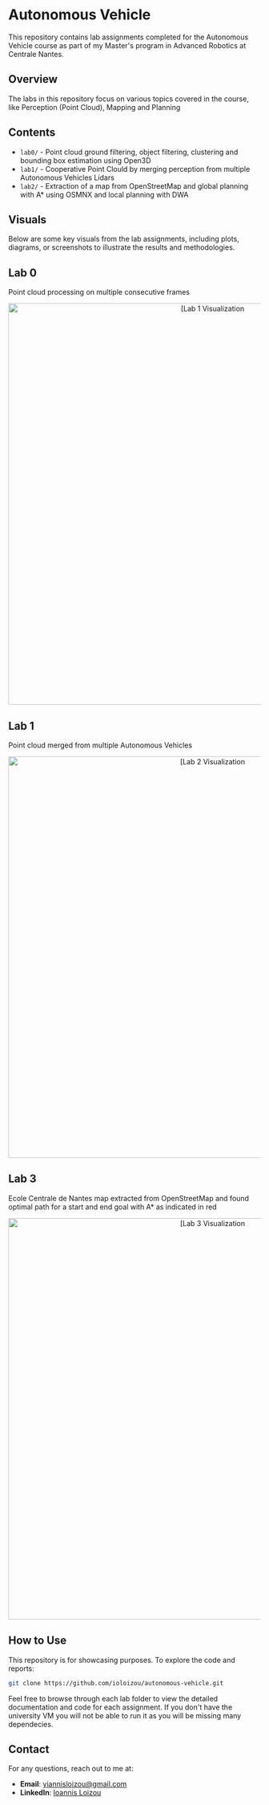 # Autonomous Vehicle
This repository contains lab assignments completed for the Autonomous Vehicle course as part of my Master's program in Advanced Robotics at Centrale Nantes.

## Overview

The labs in this repository focus on various topics covered in the course, like Perception (Point Cloud), Mapping and Planning

## Contents

- `lab0/` -  Point cloud ground filtering, object filtering, clustering and bounding box estimation using Open3D
- `lab1/` - Cooperative Point Clould by merging perception from multiple Autonomous Vehicles Lidars 
- `lab2/` - Extraction of a map from OpenStreetMap and global planning with A* using OSMNX and local planning with DWA

## Visuals

Below are some key visuals from the lab assignments, including plots, diagrams, or screenshots to illustrate the results and methodologies.

## Lab 0
Point cloud processing on multiple consecutive frames
<p align="center">
  <img src="https://github.com/user-attachments/assets/70a1a6f7-2bb7-428f-8c31-b7ceda6fa4dd" alt="[Lab 1 Visualization" width="800">
  </p>

## Lab 1  
Point cloud merged from multiple Autonomous Vehicles

  <p align="center">
  <img src="https://github.com/user-attachments/assets/df6d794f-056c-4a0f-a8fc-c3b73abc5236" alt="[Lab 2 Visualization" width="800">
  </p>
  
## Lab 3  
Ecole Centrale de Nantes map extracted from OpenStreetMap and found optimal path for a start and end goal with A* as indicated in red
  <p align="center">
  <img src="https://github.com/user-attachments/assets/773db797-b53b-4bfc-ab85-3ff4a0569dd5"
 alt="[Lab 3 Visualization" width="800">
  </p>

## How to Use

This repository is for showcasing purposes. To explore the code and reports:

```bash
git clone https://github.com/ioloizou/autonomous-vehicle.git
```

Feel free to browse through each lab folder to view the detailed documentation and code for each assignment. If you don't have the university VM you will not be able to run it as you will be missing many dependecies.

## Contact

For any questions, reach out to me at:

- **Email**: [yiannisloizou@gmail.com](mailto:yiannisloizou@gmail.com)
- **LinkedIn**: [Ioannis Loizou](https://www.linkedin.com/in/ioannis-loizou-80b64615a/)


